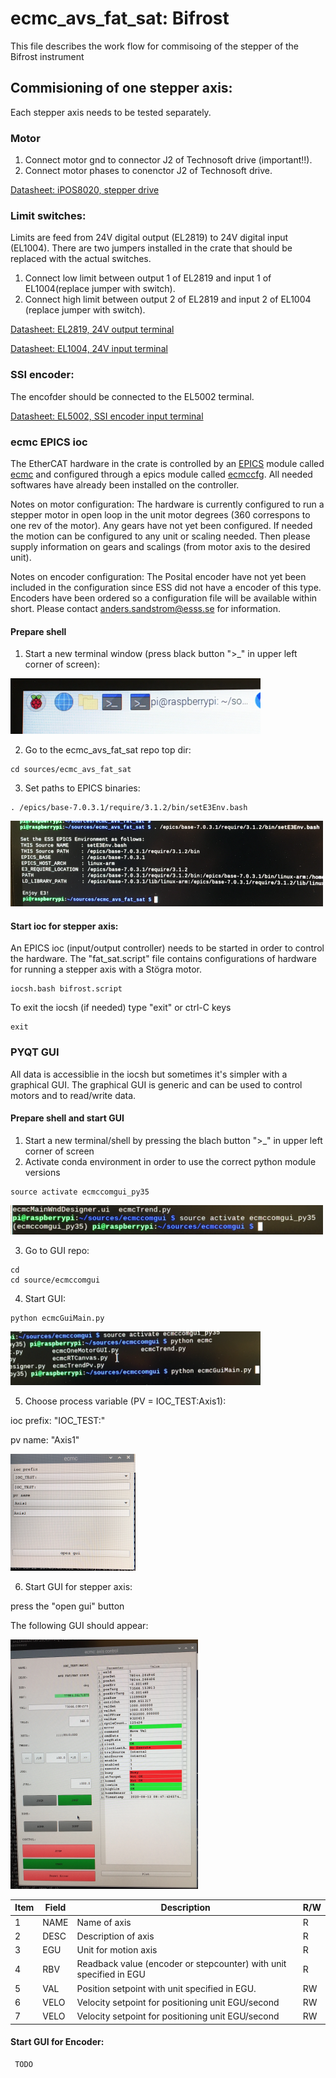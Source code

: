 # ecmc_avs_fat_sat: Bifrost
This file describes the work flow for commisoing of the stepper of the Bifrost instrument

## Commisioning of one stepper axis:
Each stepper axis needs to be tested separately.

### Motor
1. Connect motor gnd to connector J2 of Technosoft drive (important!!).
2. Connect motor phases to conenctor J2 of Technosoft drive.

[Datasheet: iPOS8020, stepper drive](doc/crate/datasheets/iPOS8020_P029.026.E221.DSH_.10G.pdf)

### Limit switches:
Limits are feed from 24V digital output (EL2819) to 24V digital input (EL1004). There are two jumpers installed in the crate that should be replaced with the actual switches.
1. Connect low limit between output 1 of EL2819 and input 1 of EL1004(replace jumper with switch).
2. Connect high limit between output 2 of EL2819 and input 2 of EL1004 (replace jumper with switch).

[Datasheet: EL2819, 24V output terminal](doc/crate/datasheets/EL2819.pdf)

[Datasheet: EL1004, 24V input terminal](doc/crate/datasheets/EL1004.pdf)


### SSI encoder:
The encofder should be connected to the EL5002 terminal.

[Datasheet: EL5002, SSI encoder input terminal](doc/crate/datasheets/EL5002.pdf)


### ecmc EPICS ioc
The EtherCAT hardware in the crate is controlled by an [EPICS](https://epics.anl.gov) module called [ecmc](https://github.com/epics-modules/ecmc) and configured through a epics module called [ecmccfg](https://github.com/paulscherrerinstitute/ecmccfg). All needed softwares have already been installed on the controller. 

Notes on motor configuration:
The hardware is currently configured to run a stepper motor in open loop in the unit motor degrees (360 correspons to one rev of the motor). Any gears have not yet been configured. If needed the motion can be configured to any unit or scaling needed. Then please supply information on gears and scalings (from motor axis to the desired unit).

Notes on encoder configuration:
The Posital encoder have not yet been included in the configuration since ESS did not have a encoder of this type. Encoders have been ordered so a configuration file will be available within short. Please contact anders.sandstrom@esss.se for information.

#### Prepare shell
1. Start a new terminal window (press black button ">_" in upper left corner of screen):

![New terminal](doc/gui/newterminal_small.png)

2. Go to the ecmc_avs_fat_sat repo top dir:
```
cd sources/ecmc_avs_fat_sat
```
3. Set paths to EPICS binaries:
```
. /epics/base-7.0.3.1/require/3.1.2/bin/setE3Env.bash

```

![Set e3 environment](doc/gui/e3env_small.png)

#### Start ioc for stepper axis:
An EPICS ioc (input/output controller) needs to be started in order to control the hardware. The "fat_sat.script" file contains configurations of hardware for running a stepper axis with a Stögra motor.
```
iocsh.bash bifrost.script
```

To exit the iocsh (if needed) type "exit" or ctrl-C keys 
```
exit
```

### PYQT GUI
All data is accessiblie in the iocsh but sometimes it's simpler with a graphical GUI. The graphical GUI is generic and can be used to control motors and to read/write data. 

#### Prepare shell and start GUI
1. Start a new terminal/shell by pressing the blach button ">_" in upper left corner of screen 
2. Activate conda environment in order to use the correct python module versions

```
source activate ecmccomgui_py35
```
![Activate conda](doc/gui/condaenv_small.png)

3. Go to GUI repo:
```
cd
cd source/ecmccomgui
```

4. Start GUI:

```
python ecmcGuiMain.py
```
![Start GUI](doc/gui/startGUI_small.png)

5. Choose process variable (PV = IOC_TEST:Axis1):

ioc prefix: "IOC_TEST:"

pv name: "Axis1"

![Start GUI](doc/gui/mainGUI_small.png)

6. Start GUI for stepper axis:

press the "open gui" button

The following GUI should appear:

![Motor GUI](doc/gui/motorGUI_small.png)

Item | Field | Description | R/W
--- | --- | --- | ---|
1 | NAME | Name of axis | R
2 | DESC | Description of axis | R
3 | EGU | Unit for motion axis | R
4 | RBV | Readback value (encoder or stepcounter) with unit specified in EGU | R
5 | VAL | Position setpoint with unit specified in EGU.  | RW
6 | VELO | Velocity setpoint for positioning unit EGU/second | RW
7 | VELO | Velocity setpoint for positioning unit EGU/second | RW


#### Start GUI for Encoder:

```
 TODO
```


